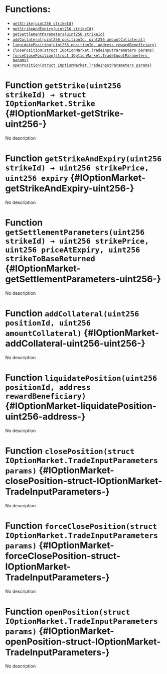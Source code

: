 

# Functions:
- [`getStrike(uint256 strikeId)`](#IOptionMarket-getStrike-uint256-)
- [`getStrikeAndExpiry(uint256 strikeId)`](#IOptionMarket-getStrikeAndExpiry-uint256-)
- [`getSettlementParameters(uint256 strikeId)`](#IOptionMarket-getSettlementParameters-uint256-)
- [`addCollateral(uint256 positionId, uint256 amountCollateral)`](#IOptionMarket-addCollateral-uint256-uint256-)
- [`liquidatePosition(uint256 positionId, address rewardBeneficiary)`](#IOptionMarket-liquidatePosition-uint256-address-)
- [`closePosition(struct IOptionMarket.TradeInputParameters params)`](#IOptionMarket-closePosition-struct-IOptionMarket-TradeInputParameters-)
- [`forceClosePosition(struct IOptionMarket.TradeInputParameters params)`](#IOptionMarket-forceClosePosition-struct-IOptionMarket-TradeInputParameters-)
- [`openPosition(struct IOptionMarket.TradeInputParameters params)`](#IOptionMarket-openPosition-struct-IOptionMarket-TradeInputParameters-)



# Function `getStrike(uint256 strikeId) → struct IOptionMarket.Strike` {#IOptionMarket-getStrike-uint256-}
No description




# Function `getStrikeAndExpiry(uint256 strikeId) → uint256 strikePrice, uint256 expiry` {#IOptionMarket-getStrikeAndExpiry-uint256-}
No description




# Function `getSettlementParameters(uint256 strikeId) → uint256 strikePrice, uint256 priceAtExpiry, uint256 strikeToBaseReturned` {#IOptionMarket-getSettlementParameters-uint256-}
No description




# Function `addCollateral(uint256 positionId, uint256 amountCollateral)` {#IOptionMarket-addCollateral-uint256-uint256-}
No description




# Function `liquidatePosition(uint256 positionId, address rewardBeneficiary)` {#IOptionMarket-liquidatePosition-uint256-address-}
No description




# Function `closePosition(struct IOptionMarket.TradeInputParameters params)` {#IOptionMarket-closePosition-struct-IOptionMarket-TradeInputParameters-}
No description




# Function `forceClosePosition(struct IOptionMarket.TradeInputParameters params)` {#IOptionMarket-forceClosePosition-struct-IOptionMarket-TradeInputParameters-}
No description




# Function `openPosition(struct IOptionMarket.TradeInputParameters params)` {#IOptionMarket-openPosition-struct-IOptionMarket-TradeInputParameters-}
No description




